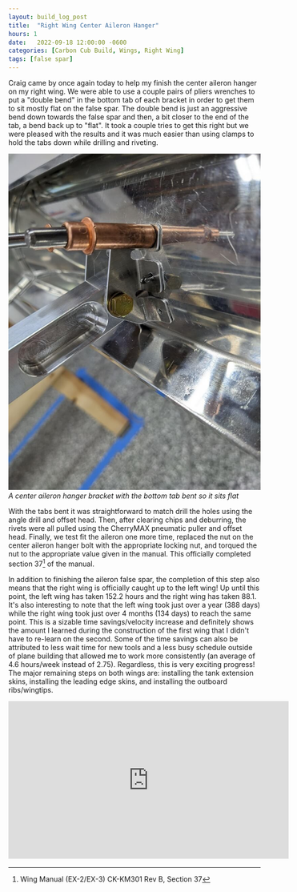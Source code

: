 ```yaml
---
layout: build_log_post
title:  "Right Wing Center Aileron Hanger"
hours: 1
date:   2022-09-18 12:00:00 -0600
categories: [Carbon Cub Build, Wings, Right Wing]
tags: [false spar]
---
```


Craig came by once again today to help my finish the center aileron hanger on my right wing. We were able to use a couple pairs of pliers wrenches to put a "double bend" in the bottom tab of each bracket in order to get them to sit mostly flat on the false spar. The double bend is just an aggressive bend down towards the false spar and then, a bit closer to the end of the tab, a bend back up to "flat". It took a couple tries to get this right but we were pleased with the results and it was much easier than using clamps to hold the tabs down while drilling and riveting.

![Desktop View](/assets/img/posts/2022/2022-09-18-right-wing-center-aileron-hanger/closed_bracket_gap.jpg)
_A center aileron hanger bracket with the bottom tab bent so it sits flat_

With the tabs bent it was straightforward to match drill the holes using the angle drill and offset head. Then, after clearing chips and deburring, the rivets were all pulled using the CherryMAX pneumatic puller and offset head. Finally, we test fit the aileron one more time, replaced the nut on the center aileron hanger bolt with the appropriate locking nut, and torqued the nut to the appropriate value given in the manual. This officially completed section 37[^section-37-ref] of the manual.

In addition to finishing the aileron false spar, the completion of this step also means that the right wing is officially caught up to the left wing! Up until this point, the left wing has taken 152.2 hours and the right wing has taken 88.1. It's also interesting to note that the left wing took just over a year (388 days) while the right wing took just over 4 months (134 days) to reach the same point. This is a sizable time savings/velocity increase and definitely shows the amount I learned during the construction of the first wing that I didn't have to re-learn on the second. Some of the time savings can also be attributed to less wait time for new tools and a less busy schedule outside of plane building that allowed me to work more consistently (an average of 4.6 hours/week instead of 2.75). Regardless, this is very exciting progress! The major remaining steps on both wings are: installing the tank extension skins, installing the leading edge skins, and installing the outboard ribs/wingtips.

<iframe width="560" height="315" src="https://www.youtube.com/embed/cH0mpBbM2_A" title="YouTube video player" frameborder="0" allow="accelerometer; autoplay; clipboard-write; encrypted-media; gyroscope; picture-in-picture" allowfullscreen></iframe>

[^section-37-ref]: Wing Manual (EX-2/EX-3) CK-KM301 Rev B, Section 37